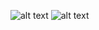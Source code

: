 ![alt text](https://github.com/eribau/bluetooth-mesh-project/blob/feature/scatternet/piconet/UML1.PNG)
![alt text](https://github.com/eribau/bluetooth-mesh-project/blob/feature/scatternet/piconet/UML2.PNG)